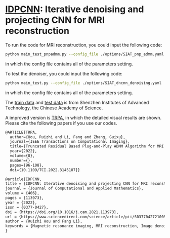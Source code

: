 # [IDPCNN](https://doi.org/10.1016/j.cam.2021.113973): Iterative denoising and projecting CNN for MRI reconstruction



To run the code for MRI reconstruction, you could input the following code:
```bash
python main_test_pnpadmm.py --config_file ./options/SIAT_pnp_admm.yaml
```
in which the config file contains all of the parameters setting.

To test the denoiser, you could input the following code:
```bash
python main_test.py --config_file ./options/SIAT_dncnn_denoising.yaml
```
in which the config file contains all of the parameters setting.

The [train data](https://github.com/yqx7150/SIAT_MRIdata200) and [test data](https://github.com/yqx7150/EDAEPRec/tree/master/test_data_31) is from Shenzhen Institutes of Advanced Technology, the Chinese Academy of Science.

A improved version is [TRPA](https://github.com/Houruizhi/TRPA), in which the detailed visual results are shown. Please cite the following papers if you use our codes.

```latex
@ARTICLE{TRPA,
  author={Hou, Ruizhi and Li, Fang and Zhang, Guixu},
  journal={IEEE Transactions on Computational Imaging}, 
  title={Truncated Residual Based Plug-and-Play ADMM Algorithm for MRI Reconstruction}, 
  year={2022},
  volume={8},
  number={},
  pages={96-108},
  doi={10.1109/TCI.2022.3145187}}

@article{IDPCNN,
title = {IDPCNN: Iterative denoising and projecting CNN for MRI reconstruction},
journal = {Journal of Computational and Applied Mathematics},
volume = {406},
pages = {113973},
year = {2022},
issn = {0377-0427},
doi = {https://doi.org/10.1016/j.cam.2021.113973},
url = {https://www.sciencedirect.com/science/article/pii/S0377042721005719},
author = {Ruizhi Hou and Fang Li},
keywords = {Magnetic resonance imaging, MRI reconstruction, Image denoising, CNN}
}
```

